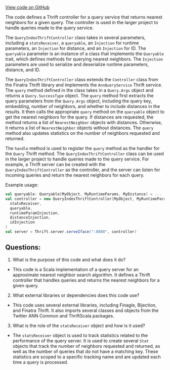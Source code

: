 [View code on GitHub](https://github.com/misbahsy/the-algorithm/ann/src/main/scala/com/twitter/ann/service/query_server/common/QueryIndexThriftController.scala)

The code defines a Thrift controller for a query service that returns nearest neighbors for a given query. The controller is used in the larger project to handle queries made to the query service. 

The `QueryIndexThriftController` class takes in several parameters, including a `statsReceiver`, a `queryable`, an `Injection` for runtime parameters, an `Injection` for distance, and an `Injection` for ID. The `queryable` parameter is an instance of a class that implements the `Queryable` trait, which defines methods for querying nearest neighbors. The `Injection` parameters are used to serialize and deserialize runtime parameters, distance, and ID.

The `QueryIndexThriftController` class extends the `Controller` class from the Finatra Thrift library and implements the `AnnQueryService` Thrift service. The `query` method defined in the class takes in a `Query.Args` object and returns a `Query.SuccessType` object. The `query` method first extracts the query parameters from the `Query.Args` object, including the query key, embedding, number of neighbors, and whether to include distances in the results. It then calls the appropriate `query` method on the `queryable` object to get the nearest neighbors for the query. If distances are requested, the method returns a list of `NearestNeighbor` objects with distances. Otherwise, it returns a list of `NearestNeighbor` objects without distances. The `query` method also updates statistics on the number of neighbors requested and returned.

The `handle` method is used to register the `query` method as the handler for the `Query` Thrift method. The `QueryIndexThriftController` class can be used in the larger project to handle queries made to the query service. For example, a Thrift server can be created with the `QueryIndexThriftController` as the controller, and the server can listen for incoming queries and return the nearest neighbors for each query. 

Example usage:

```scala
val queryable: Queryable[MyObject, MyRuntimeParams, MyDistance] = ...
val controller = new QueryIndexThriftController[MyObject, MyRuntimeParams, MyDistance](
  statsReceiver,
  queryable,
  runtimeParamInjection,
  distanceInjection,
  idInjection
)
val server = Thrift.server.serveIface(":8080", controller)
```
## Questions: 
 1. What is the purpose of this code and what does it do?
- This code is a Scala implementation of a query server for an approximate nearest neighbor search algorithm. It defines a Thrift controller that handles queries and returns the nearest neighbors for a given query.

2. What external libraries or dependencies does this code use?
- This code uses several external libraries, including Finagle, Bijection, and Finatra Thrift. It also imports several classes and objects from the Twitter ANN Common and ThriftScala packages.

3. What is the role of the `statsReceiver` object and how is it used?
- The `statsReceiver` object is used to track statistics related to the performance of the query server. It is used to create several `Stat` objects that track the number of neighbors requested and returned, as well as the number of queries that do not have a matching key. These statistics are scoped to a specific tracking name and are updated each time a query is processed.